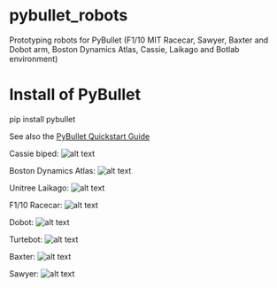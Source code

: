 # pybullet_robots
Prototyping robots for PyBullet (F1/10 MIT Racecar, Sawyer, Baxter and Dobot arm, Boston Dynamics Atlas, Cassie, Laikago and Botlab environment)

# Install of PyBullet

pip install pybullet

See also the [PyBullet Quickstart Guide](https://docs.google.com/document/d/10sXEhzFRSnvFcl3XxNGhnD4N2SedqwdAvK3dsihxVUA/edit#heading=h.2ye70wns7io3)

Cassie biped:
![alt text](https://raw.githubusercontent.com/erwincoumans/pybullet_robots/master/images/Cassie.png)

Boston Dynamics Atlas:
![alt text](https://raw.githubusercontent.com/erwincoumans/pybullet_robots/master/images/Atlas.png)

Unitree Laikago:
![alt text](https://raw.githubusercontent.com/erwincoumans/pybullet_robots/master/images/Laikago.png)

F1/10 Racecar:
![alt text](https://raw.githubusercontent.com/erwincoumans/pybullet_robots/master/images/F1_10_racecar.png)

Dobot:
![alt text](https://raw.githubusercontent.com/erwincoumans/pybullet_robots/master/images/Dobot.png)

Turtebot:
![alt text](https://raw.githubusercontent.com/erwincoumans/pybullet_robots/master/images/Turtlebot.png)

Baxter:
![alt text](https://raw.githubusercontent.com/erwincoumans/pybullet_robots/master/images/Baxter.png)

Sawyer:
![alt text](https://raw.githubusercontent.com/erwincoumans/pybullet_robots/master/images/Sawyer.png)


